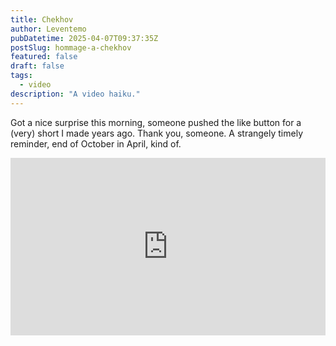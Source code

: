 ```yaml
---
title: Chekhov
author: Leventemo
pubDatetime: 2025-04-07T09:37:35Z
postSlug: hommage-a-chekhov
featured: false
draft: false
tags:
  - video
description: "A video haiku."
---
```


Got a nice surprise this morning, someone pushed the like button for a (very) short I made years ago. Thank you, someone. A strangely timely reminder, end of October in April, kind of.

<div style="padding:56.25% 0 0 0;position:relative;"><iframe src="https://player.vimeo.com/video/132005088?badge=0&amp;autopause=0&amp;player_id=0&amp;app_id=58479" frameborder="0" allow="autoplay; fullscreen; picture-in-picture; clipboard-write; encrypted-media" style="position:absolute;top:0;left:0;width:100%;height:100%;" title="Hommage à Anton Pavlovich Chekhov"></iframe></div><script src="https://player.vimeo.com/api/player.js"></script>
